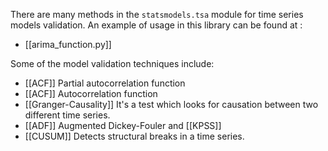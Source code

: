 There are many methods in the `statsmodels.tsa` module for time series models validation. An example of usage in this library can be found at :

- [[arima_function.py]]

Some of the model validation techniques include:

- [[ACF]] Partial autocorrelation function
- [[ACF]] Autocorrelation function
- [[Granger-Causality]] It's a test which looks for causation between two different time series.
- [[ADF]] Augmented Dickey-Fouler and [[KPSS]]
- [[CUSUM]] Detects structural breaks in a time series.
